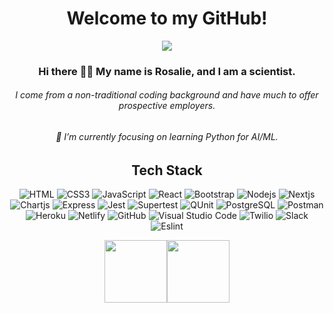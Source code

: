 <div align="center">
  <h1>
    Welcome to my GitHub!
  </h1>
  <p>
    <a href="https://www.linkedin.com/in/rosalielee/" target="_blank">
      <img src=https://img.shields.io/badge/LinkedIn-0072B1?logo=linkedin&labelColor=blue />
    </a>
  </p>

### Hi there 👋🏾 My name is Rosalie, and I am a scientist.  
###### I come from a non-traditional coding background and have much to offer prospective employers.
###### 🌱 I’m currently focusing on learning Python for AI/ML.
</div>

<div align="center">
  <h2>Tech Stack</h2>
  
  ![HTML](https://img.shields.io/badge/HTML-006466?logo=HTML5&logoColor=white)
  ![CSS3](https://img.shields.io/badge/CSS3-065A60?logo=css3&logoColor=white)
  ![JavaScript](https://img.shields.io/badge/JavaScript-0B525B?logo=javascript&logoColor=white)
  ![React](https://img.shields.io/badge/React-144552?logo=react&logoColor=white)
  ![Bootstrap](https://img.shields.io/badge/Bootstrap-212F45?logo=bootstrap&logoColor=white)
  ![Nodejs](https://img.shields.io/badge/Nodejs-312244?logo=Node.js&logoColor=white)
  ![Nextjs](https://img.shields.io/badge/Nextjs-3E1F47?logo=Next.js&logoColor=white)
  ![Chartjs](https://img.shields.io/badge/Chartjs-4B2555?logo=Chart.js&logoColor=white)
  ![Express](https://img.shields.io/badge/Express-4D194D?logo=Express&logoColor=white)
  ![Jest](https://img.shields.io/badge/Jest-5C1E5C?logo=jest&logoColor=white)
  ![Supertest](https://img.shields.io/badge/Supertest-7400B8?logo=supertest&logoColor=white)
  ![QUnit](https://img.shields.io/badge/QUnit-6930C3?logo=qunit&logoColor=white)
  ![PostgreSQL](https://img.shields.io/badge/PostgreSQL-5E60CE?logo=postgresql&logoColor=white)
  ![Postman](https://img.shields.io/badge/Postman-5390D9?logo=postman&logoColor=white)
  ![Heroku](https://img.shields.io/badge/Heroku-4EA8DE?logo=heroku&logoColor=white)
  ![Netlify](https://img.shields.io/badge/Netlify-48BFE3?logo=netlify&logoColor=white)
  ![GitHub](https://img.shields.io/badge/GitHub-56CFE1?logo=github&logoColor=white)
  ![Visual Studio Code](https://img.shields.io/badge/Visual%20Studio%20Code-64DFDF?logo=Visual%20Studio%20Code&logoColor=white)
  ![Twilio](https://img.shields.io/badge/Twilio-72EFDD?logo=Twilio&logoColor=white)
  ![Slack](https://img.shields.io/badge/Slack-80FFDB?logo=Slack&logoColor=white)
  ![Eslint](https://img.shields.io/badge/ESLint-D6FFF3?logo=ESLint&logoColor=white)
  
</div>
<div align="center">
 <img align="center" height="100px" src="https://github-readme-stats.vercel.app/api?username=rosalie337&show_icons=true&hide_title=true&hide_border=true&theme=light" /><img align="center" height="100px" src="https://github-readme-stats.vercel.app/api/top-langs/?username=rosalie337&show_icons=true&hide_border=true&hide_title=true&layout=compact&theme=light" />
</div>
<!--
**rosalie337/Rosalie337** is a ✨ _special_ ✨ repository because its `README.md` (this file) appears on your GitHub profile.

Here are some ideas to get you started:

- 🔭 I’m currently working on ...
- 🌱 I’m currently learning ...
- 👯 I’m looking to collaborate on ...
- 🤔 I’m looking for help with ...
- 💬 Ask me about ...
- 📫 How to reach me: ...
- 😄 Pronouns: ...
- ⚡ Fun fact: ...
-->
